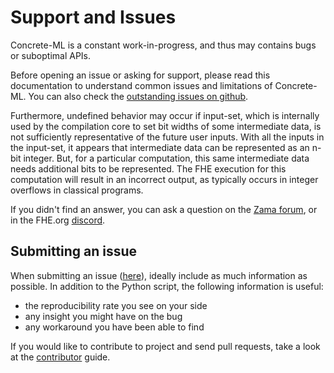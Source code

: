 # Support and Issues

Concrete-ML is a constant work-in-progress, and thus may contains bugs or suboptimal APIs.

Before opening an issue or asking for support, please read this documentation to understand common issues and limitations of Concrete-ML. You can also check the [outstanding issues on github](https://github.com/zama-ai/concrete-ml/issues).

Furthermore, undefined behavior may occur if input-set, which is internally used by the compilation core to set bit widths of some intermediate data, is not sufficiently representative of the future user inputs. With all the inputs in the input-set, it appears that intermediate data can be represented as an n-bit integer. But, for a particular computation, this same intermediate data needs additional bits to be represented. The FHE execution for this computation will result in an incorrect output, as typically occurs in integer overflows in classical programs.

If you didn't find an answer, you can ask a question on the [Zama forum](https://community.zama.ai), or in the FHE.org [discord](https://discord.fhe.org).

## Submitting an issue

When submitting an issue ([here](https://github.com/zama-ai/concrete-ml/issues)), ideally include as much information as possible. In addition to the Python script, the following information is useful:

- the reproducibility rate you see on your side
- any insight you might have on the bug
- any workaround you have been able to find

If you would like to contribute to project and send pull requests, take a look at the [contributor](contributing.md) guide.
